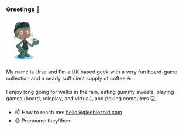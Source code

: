 ### Greetings 🦑

![octo-urse](https://github.com/gleeblezoid/gleeblezoid/blob/de079b1c1bddfd9b838be7e151049a27adeb6260/transparent%20octocat.png)

My name is Urse and I'm a UK based geek with a very fun board-game collection and a nearly sufficient supply of coffee ☕. 

I enjoy long going for walks in the rain, eating gummy sweets, playing games (board, roleplay, and virtual), and poking computers 💻.

- 📫 How to reach me: hello@gleeblezoid.com
- 😄 Pronouns: they/them

<!--
**gleeblezoid/gleeblezoid** is a ✨ _special_ ✨ repository because its `README.md` (this file) appears on your GitHub profile.

Here are some ideas to get you started:

- 🔭 I’m currently working on ...
- 🌱 I’m currently learning ...
- 👯 I’m looking to collaborate on ...
- 🤔 I’m looking for help with ...
- 💬 Ask me about ...
- ⚡ Fun fact: ...
-->
